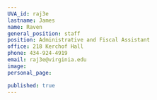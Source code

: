 ```yaml
---
UVA_id: raj3e
lastname: James
name: Raven
general_position: staff
position: Administrative and Fiscal Assistant
office: 218 Kerchof Hall
phone: 434-924-4919
email: raj3e@virginia.edu
image:
personal_page:

published: true
---
```

